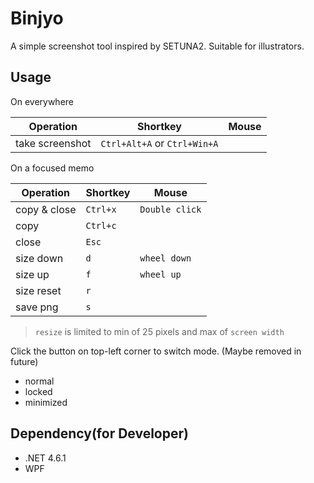 # Binjyo

A simple screenshot tool inspired by SETUNA2.
Suitable for illustrators.

## Usage

On everywhere

Operation | Shortkey | Mouse
--- | --- | ---
take screenshot | `Ctrl+Alt+A`  or `Ctrl+Win+A`|

On a focused memo

Operation | Shortkey | Mouse
--- | --- | ---
copy & close | `Ctrl+x` | `Double click`
copy | `Ctrl+c`
close | `Esc`
size down | `d` | `wheel down`
size up | `f` | `wheel up`
size reset | `r`
save png | `s`

> `resize` is limited to min of 25 pixels and max of `screen width`

Click the button on top-left corner to switch mode. (Maybe removed in future)
- normal
- locked
- minimized

## Dependency(for Developer)

- .NET 4.6.1
- WPF
